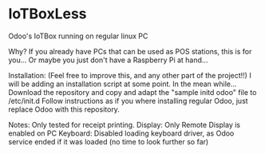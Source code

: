 # IoTBoxLess
Odoo's IoTBox running on regular linux PC

Why?  If you already have PCs that can be used as POS stations, this is for you... Or maybe you just don't have a Raspberry Pi at hand...

Installation:  (Feel free to improve this, and any other part of the project!!)
I will be adding an installation script at some point. In the mean while...
Download the repository and copy and adapt the "sample initd odoo" file to /etc/init.d
Follow instructions as if you where installing regular Odoo, just replace Odoo with this repository.

Notes:
Only tested for receipt printing.
Display: Only Remote Display is enabled on PC
Keyboard: Disabled loading keyboard driver, as Odoo service ended if it was loaded (no time to look further so far)
